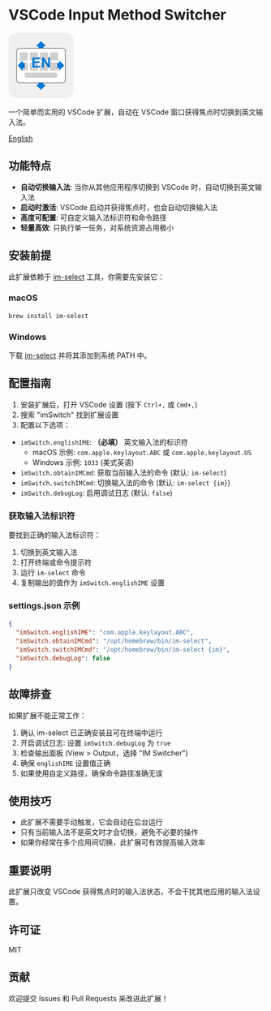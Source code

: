 # VSCode Input Method Switcher

<img src="./icon.png" alt="VSCode Input Method Switcher icon" width="128" height="128">

一个简单而实用的 VSCode 扩展，自动在 VSCode 窗口获得焦点时切换到英文输入法。

[English](./README.md)

## 功能特点

- **自动切换输入法**: 当你从其他应用程序切换到 VSCode 时，自动切换到英文输入法
- **启动时激活**: VSCode 启动并获得焦点时，也会自动切换输入法
- **高度可配置**: 可自定义输入法标识符和命令路径
- **轻量高效**: 只执行单一任务，对系统资源占用极小

## 安装前提

此扩展依赖于 [im-select](https://github.com/daipeihust/im-select) 工具，你需要先安装它：

### macOS

```bash
brew install im-select
```

### Windows

下载 [im-select](https://github.com/daipeihust/im-select) 并将其添加到系统 PATH 中。

## 配置指南

1. 安装扩展后，打开 VSCode 设置 (按下 `Ctrl+,` 或 `Cmd+,`)
2. 搜索 "imSwitch" 找到扩展设置
3. 配置以下选项：

- `imSwitch.englishIME`: **（必填）** 英文输入法的标识符
  - macOS 示例: `com.apple.keylayout.ABC` 或 `com.apple.keylayout.US`
  - Windows 示例: `1033` (美式英语)
- `imSwitch.obtainIMCmd`: 获取当前输入法的命令 (默认: `im-select`)
- `imSwitch.switchIMCmd`: 切换输入法的命令 (默认: `im-select {im}`)
- `imSwitch.debugLog`: 启用调试日志 (默认: `false`)

### 获取输入法标识符

要找到正确的输入法标识符：

1. 切换到英文输入法
2. 打开终端或命令提示符
3. 运行 `im-select` 命令
4. 复制输出的值作为 `imSwitch.englishIME` 设置

### settings.json 示例

```json
{
  "imSwitch.englishIME": "com.apple.keylayout.ABC",
  "imSwitch.obtainIMCmd": "/opt/homebrew/bin/im-select",
  "imSwitch.switchIMCmd": "/opt/homebrew/bin/im-select {im}",
  "imSwitch.debugLog": false
}
```

## 故障排查

如果扩展不能正常工作：

1. 确认 im-select 已正确安装且可在终端中运行
2. 开启调试日志: 设置 `imSwitch.debugLog` 为 `true`
3. 检查输出面板 (View > Output，选择 "IM Switcher")
4. 确保 `englishIME` 设置值正确
5. 如果使用自定义路径，确保命令路径准确无误

## 使用技巧

- 此扩展不需要手动触发，它会自动在后台运行
- 只有当前输入法不是英文时才会切换，避免不必要的操作
- 如果你经常在多个应用间切换，此扩展可有效提高输入效率

## 重要说明

此扩展只改变 VSCode 获得焦点时的输入法状态，不会干扰其他应用的输入法设置。

## 许可证

MIT

## 贡献

欢迎提交 Issues 和 Pull Requests 来改进此扩展！
